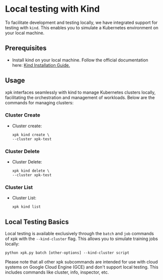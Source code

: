 <!--
 Copyright 2025 Google LLC

 Licensed under the Apache License, Version 2.0 (the "License");
 you may not use this file except in compliance with the License.
 You may obtain a copy of the License at

      https://www.apache.org/licenses/LICENSE-2.0

 Unless required by applicable law or agreed to in writing, software
 distributed under the License is distributed on an "AS IS" BASIS,
 WITHOUT WARRANTIES OR CONDITIONS OF ANY KIND, either express or implied.
 See the License for the specific language governing permissions and
 limitations under the License.
 -->
 
# Local testing with Kind

To facilitate development and testing locally, we have integrated support for testing with `kind`. This enables you to simulate a Kubernetes environment on your local machine.

## Prerequisites

- Install kind on your local machine. Follow the official documentation here: [Kind Installation Guide.](https://kind.sigs.k8s.io/docs/user/quick-start#installation)

## Usage

xpk interfaces seamlessly with kind to manage Kubernetes clusters locally, facilitating the orchestration and management of workloads. Below are the commands for managing clusters:

### Cluster Create
*   Cluster create:

    ```shell
    xpk kind create \
    --cluster xpk-test
    ```

### Cluster Delete
*   Cluster Delete:

    ```shell
    xpk kind delete \
    --cluster xpk-test
    ```

### Cluster List
*   Cluster List:

    ```shell
    xpk kind list
    ```

## Local Testing Basics

Local testing is available exclusively through the `batch` and `job` commands of xpk with the `--kind-cluster` flag. This allows you to simulate training jobs locally:

```shell
python xpk.py batch [other-options] --kind-cluster script
```

Please note that all other xpk subcommands are intended for use with cloud systems on Google Cloud Engine (GCE) and don't support local testing. This includes commands like cluster, info, inspector, etc.

